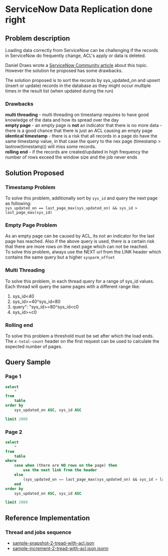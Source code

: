# ServiceNow Data Replication done right

## Problem description

Loading data correctly from ServiceNow can be challenging if the records in ServiceNow do frequently change, ACL's apply or data is deleted.  

Daniel Draes wrote a [ServiceNow Community article](https://community.servicenow.com/community?id=community_article&sys_id=80ec3bb7db13c890414eeeb5ca961929) about this topic.  
However the solution he proposed has some drawbacks.  

The solution proposed is to sort the records by sys_updated_on and upsert (insert or update) records in the database as they might occur multiple times in the result list (when updated during the run)

### Drawbacks

**multi threading** - multi threading on timestamp requires to have good knowledge of the data and how its spread over the day  
**empty page** - an empty page is **not** an indicator that there is no more data - there is a good chance that there is just an ACL causing an empty page  
**identical timestamp** - there is a risk that all records in a page do have the same timestamp value, in that case the query to the nex page (timestamp > lastrow(timestamp)) will miss some records.  
**rolling end** - if the records are created/updated in high frequency the number of rows exceed the window size and the job never ends

## Solution Proposed

### Timestamp Problem

To solve this problem, additionally sort by `sys_id` and query the next page as following:  
`sys_updated_on == last_page_max(sys_updated_on) && sys_id > last_page_max(sys_id)`

### Empty Page Problem

As an empty page can be caused by ACL, its not an indicator for the last page has reached. Also if the above query is used, there is a certain risk that there are more rows on the next page which can not be reached.  
To solve this problem, always use the NEXT url from the LINK header which contains the same query but a higher `sysparm_offset`

### Multi Threading

To solve this problem, in each thread query for a range of sys_id values. Each thread will query the same pages with a different range like:

1. sys_id<40
2. sys_id>=40^sys_id<80
3. query": "sys_id>=80^sys_id<c0
4. sys_id>=c0

### Rolling end

To solve this problem a threshold must be set after which the load ends. The `x-total-count` header on the first request can be used to calculate the expected number of pages.

## Query Sample

### Page 1

```sql
select 
    *
from 
    table 
order by
    sys_updated_on ASC, sys_id ASC

limit 2000
```

### Page 2

```sql
select 
    *
from 
    table 
where
    case when (there are NO rows on the page) then 
        use the next link from the header
    else
        (sys_updated_on == last_page_max(sys_updated_on) && sys_id > last_page_max(sys_id) )
    end
order by
    sys_updated_on ASC, sys_id ASC

limit 2000
```

## Reference Implementation

### Thread and jobs sequence

- [sample-snapshot-2-tread-with-acl.json](./sample/sample-snapshot-2-tread-with-acl.json)
- [sample-increment-2-tread-with-acl.json.jsonn](./sample/sample-increment-2-tread-with-acl.json.json)

